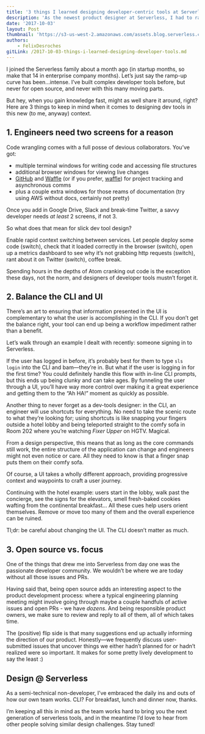 ```yaml
---
title: '3 things I learned designing developer-centric tools at Serverless'
description: 'As the newest product designer at Serverless, I had to ramp fast. Here''s what I learned about keeping developers at the center of my design strategy.'
date: '2017-10-03'
layout: Post
thumbnail: 'https://s3-us-west-2.amazonaws.com/assets.blog.serverless.com/devtools.jpg'
authors:
    - FelixDesroches
gitLink: /2017-10-03-things-i-learned-designing-developer-tools.md
---
```


I joined the Serverless family about a month ago (in startup months, so make that 14 in enterprise company months). Let’s just say the ramp-up curve has been...intense. I’ve built complex developer tools before, but never for open source, and never with this many moving parts.

But hey, when you gain knowledge fast, might as well share it around, right? Here are 3 things to keep in mind when it comes to designing dev tools in this new (to me, anyway) context.

## 1. Engineers need two screens for a reason

Code wrangling comes with a full posse of devious collaborators. You’ve got:
- multiple terminal windows for writing code and accessing file structures
- additional browser windows for viewing live changes
- [GitHub](https://github.com/) and [Waffle](https://waffle.io/) (or if you prefer, [waffle](https://i.ytimg.com/vi/ZxF9RH_SRfQ/maxresdefault.jpg)) for project tracking and asynchronous comms
- plus a couple extra windows for those reams of documentation (try using AWS without docs, certainly not pretty)

Once you add in Google Drive, Slack and break-time Twitter, a savvy developer needs *at least* 2 screens, if not 3. 

So what does that mean for slick dev tool design?

Enable rapid context switching between services. Let people deploy some code (switch), check that it loaded correctly in the browser (switch), open up a metrics dashboard to see why it’s not grabbing http requests (switch), rant about it on Twitter (switch), coffee break.

Spending hours in the depths of Atom cranking out code is the exception these days, not the norm, and designers of developer tools mustn’t forget it.

## 2. Balance the CLI and UI

There’s an art to ensuring that information presented in the UI is complementary to what the user is accomplishing in the CLI. If you don’t get the balance right, your tool can end up being a workflow impediment rather than a benefit.

Let’s walk through an example I dealt with recently: someone signing in to Serverless.

If the user has logged in before, it’s probably best for them to type ```sls login``` into the CLI and bam—they’re in. But what if the user is logging in for the first time? You could definitely handle this flow with in-line CLI prompts, but this ends up being clunky and can take ages. By funneling the user through a UI, you’ll have way more control over making it a great experience and getting them to the “Ah HA!” moment as quickly as possible. 

Another thing to never forget as a dev-tools designer: in the CLI, an engineer will use shortcuts for everything. No need to take the scenic route to what they’re looking for; using shortcuts is like snapping your fingers outside a hotel lobby and being teleported straight to the comfy sofa in Room 202 where you’re watching *Fixer Upper* on HGTV. Magical.

From a design perspective, this means that as long as the core commands still work, the entire structure of the application can change and engineers might not even notice or care. All they need to know is that a finger snap puts them on their comfy sofa.

Of course, a UI takes a wholly different approach, providing progressive context and waypoints to craft a user journey. 

Continuing with the hotel example: users start in the lobby, walk past the concierge, see the signs for the elevators, smell fresh-baked cookies wafting from the continental breakfast... All these cues help users orient themselves. Remove or move too many of them and the overall experience can be ruined.

Tl;dr: be careful about changing the UI. The CLI doesn’t matter as much.

## 3. Open source vs. focus

One of the things that drew me into Serverless from day one was the passionate developer community. We wouldn’t be where we are today without all those issues and PRs. 

Having said that, being open source adds an interesting aspect to the product development process: where a typical engineering planning meeting might involve going through maybe a couple handfuls of active issues and open PRs - we have *dozens*. And being responsible product owners, we make sure to review and reply to all of them, all of which takes time. 

The (positive) flip side is that many suggestions end up actually informing the direction of our product. Honestly—we frequently discuss user-submitted issues that uncover things we either hadn’t planned for or hadn’t realized were so important. It makes for some pretty lively development to say the least :)

## Design @ Serverless

As a semi-technical non-developer, I’ve embraced the daily ins and outs of how our own team works. CLI? For breakfast, lunch and dinner now, thanks.

I’m keeping all this in mind as the team works hard to bring you the next generation of serverless tools, and in the meantime I’d love to hear from other people solving similar design challenges. Stay tuned!
